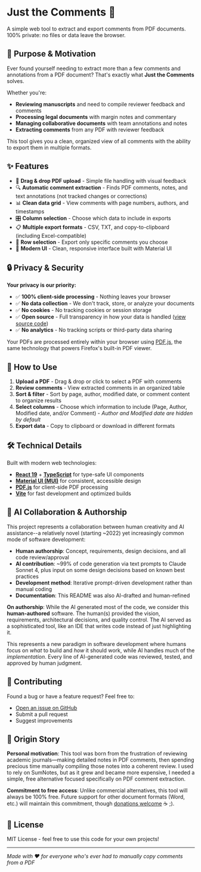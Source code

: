 # Just the Comments 💬

A simple web tool to extract and export comments from PDF documents. 100% private: no files or data leave the browser.

## 🎯 Purpose & Motivation

Ever found yourself needing to extract more than a few comments and annotations from a PDF document? That's exactly what **Just the Comments** solves.

Whether you're:
- **Reviewing manuscripts** and need to compile reviewer feedback and comments
- **Processing legal documents** with margin notes and commentary  
- **Managing collaborative documents** with team annotations and notes
- **Extracting comments** from any PDF with reviewer feedback

This tool gives you a clean, organized view of all comments with the ability to export them in multiple formats.

## ✨ Features

- 📄 **Drag & drop PDF upload** - Simple file handling with visual feedback
- 🔍 **Automatic comment extraction** - Finds PDF comments, notes, and text annotations (not tracked changes or corrections)
- 📊 **Clean data grid** - View comments with page numbers, authors, and timestamps
- 🎛️ **Column selection** - Choose which data to include in exports
- 📋 **Multiple export formats** - CSV, TXT, and copy-to-clipboard (including Excel-compatible)
- 🔄 **Row selection** - Export only specific comments you choose
- 🎨 **Modern UI** - Clean, responsive interface built with Material UI

## 🔒 Privacy & Security

**Your privacy is our priority:**

- ✅ **100% client-side processing** - Nothing leaves your browser
- ✅ **No data collection** - We don't track, store, or analyze your documents
- ✅ **No cookies** - No tracking cookies or session storage
- ✅ **Open source** - Full transparency in how your data is handled ([view source code](https://github.com/drheinheimer/just-the-comments))
- ✅ **No analytics** - No tracking scripts or third-party data sharing

Your PDFs are processed entirely within your browser using [PDF.js](https://mozilla.github.io/pdf.js/), the same technology that powers Firefox's built-in PDF viewer.

## 🚀 How to Use

1. **Upload a PDF** - Drag & drop or click to select a PDF with comments
2. **Review comments** - View extracted comments in an organized table
3. **Sort & filter** - Sort by page, author, modified date, or comment content to organize results
4. **Select columns** - Choose which information to include (Page, Author, Modified date, and/or Comment) - *Author and Modified date are hidden by default*
5. **Export data** - Copy to clipboard or download in different formats

## 🛠️ Technical Details

Built with modern web technologies:
- **[React 19](https://react.dev/versions#react-19)** + **[TypeScript](https://www.typescriptlang.org/)** for type-safe UI components
- **[Material UI (MUI)](https://mui.com/)** for consistent, accessible design
- **[PDF.js](https://mozilla.github.io/pdf.js/)** for client-side PDF processing
- **[Vite](https://vite.dev/)** for fast development and optimized builds

## 🤖 AI Collaboration & Authorship

This project represents a collaboration between human creativity and AI assistance--a relatively novel (starting ~2022) yet increasingly common mode of software development:

- **Human authorship**: Concept, requirements, design decisions, and all code review/approval
- **AI contribution**: ~99% of code generation via text prompts to Claude Sonnet 4, plus input on some design decisions based on known best practices
- **Development method**: Iterative prompt-driven development rather than manual coding
- **Documentation**: This README was also AI-drafted and human-refined

**On authorship**: While the AI generated most of the code, we consider this **human-authored** software. The human(s) provided the vision, requirements, architectural decisions, and quality control. The AI served as a sophisticated tool, like an IDE that writes code instead of just highlighting it.

This represents a new paradigm in software development where humans focus on *what* to build and *how* it should work, while AI handles much of the *implementation*. Every line of AI-generated code was reviewed, tested, and approved by human judgment.

## 🤝 Contributing

Found a bug or have a feature request? Feel free to:
- [Open an issue on GitHub](https://github.com/drheinheimer/just-the-comments/issues)
- Submit a pull request
- Suggest improvements

## 💭 Origin Story

**Personal motivation**: This tool was born from the frustration of reviewing academic journals—making detailed notes in PDF comments, then spending precious time manually compiling those notes into a coherent review. I used to rely on SumNotes, but as it grew and became more expensive, I needed a simple, free alternative focused specifically on PDF comment extraction.

**Commitment to free access**: Unlike commercial alternatives, this tool will always be 100% free. Future support for other document formats (Word, etc.) will maintain this commitment, though [donations welcome](https://ko-fi.com/davidrheinheimer) ☕ ;).

## 📝 License

MIT License - feel free to use this code for your own projects!

---

*Made with ❤️ for everyone who's ever had to manually copy comments from a PDF*
